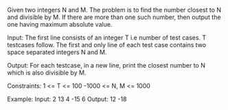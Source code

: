 Given two integers N and M. The problem is to find the number closest to N and divisible by M. If there are more than one such number, then output the one having maximum absolute value.

Input:
The first line consists of an integer T i.e number of test cases. T testcases follow.  The first and only line of each test case contains two space separated integers N and M.

Output:
For each testcase, in a new line, print the closest number to N which is also divisible by M.

Constraints: 
1 <= T <= 100
-1000 <= N, M <= 1000

Example:
Input:
2
13 4
-15 6
Output:
12
-18